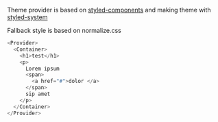 Theme provider is based on [styled-components](https://www.styled-components.com/) and making theme with [styled-system](http://jxnblk.com/styled-system/)

Fallback style is based on normalize.css

```js
<Provider>
  <Container>
    <h1>test</h1>
    <p>
      Lorem ipsum
      <span>
        <a href="#">dolor </a>
      </span>
      sip amet
    </p>
  </Container>
</Provider>
```
